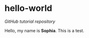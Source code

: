 # hello-world
<i>GitHub tutorial repository</i><p>
Hello, my name is <b>Sophia</b>. This is a test.
